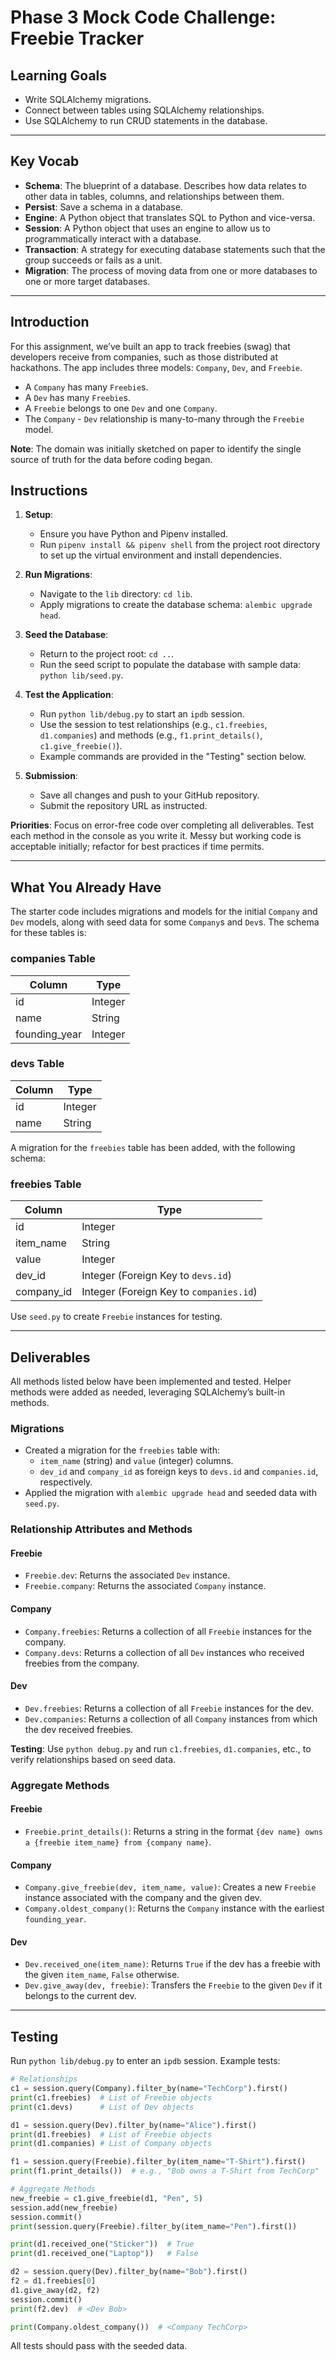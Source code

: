 # Phase 3 Mock Code Challenge: Freebie Tracker

## Learning Goals

- Write SQLAlchemy migrations.
- Connect between tables using SQLAlchemy relationships.
- Use SQLAlchemy to run CRUD statements in the database.

***

## Key Vocab

- **Schema**: The blueprint of a database. Describes how data relates to other data in tables, columns, and relationships between them.
- **Persist**: Save a schema in a database.
- **Engine**: A Python object that translates SQL to Python and vice-versa.
- **Session**: A Python object that uses an engine to allow us to programmatically interact with a database.
- **Transaction**: A strategy for executing database statements such that the group succeeds or fails as a unit.
- **Migration**: The process of moving data from one or more databases to one or more target databases.

***

## Introduction

For this assignment, we’ve built an app to track freebies (swag) that developers receive from companies, such as those distributed at hackathons. The app includes three models: `Company`, `Dev`, and `Freebie`.

- A `Company` has many `Freebie`s.
- A `Dev` has many `Freebie`s.
- A `Freebie` belongs to one `Dev` and one `Company`.
- The `Company` - `Dev` relationship is many-to-many through the `Freebie` model.

**Note**: The domain was initially sketched on paper to identify the single source of truth for the data before coding began.

## Instructions

1. **Setup**:
   - Ensure you have Python and Pipenv installed.
   - Run `pipenv install && pipenv shell` from the project root directory to set up the virtual environment and install dependencies.

2. **Run Migrations**:
   - Navigate to the `lib` directory: `cd lib`.
   - Apply migrations to create the database schema: `alembic upgrade head`.

3. **Seed the Database**:
   - Return to the project root: `cd ..`.
   - Run the seed script to populate the database with sample data: `python lib/seed.py`.

4. **Test the Application**:
   - Run `python lib/debug.py` to start an `ipdb` session.
   - Use the session to test relationships (e.g., `c1.freebies`, `d1.companies`) and methods (e.g., `f1.print_details()`, `c1.give_freebie()`).
   - Example commands are provided in the "Testing" section below.

5. **Submission**:
   - Save all changes and push to your GitHub repository.
   - Submit the repository URL as instructed.

**Priorities**: Focus on error-free code over completing all deliverables. Test each method in the console as you write it. Messy but working code is acceptable initially; refactor for best practices if time permits.

***

## What You Already Have

The starter code includes migrations and models for the initial `Company` and `Dev` models, along with seed data for some `Company`s and `Dev`s. The schema for these tables is:

### companies Table

| Column        | Type    |
| ------------- | ------- |
| id            | Integer |
| name          | String  |
| founding_year | Integer |

### devs Table

| Column | Type   |
| ------ | ------ |
| id     | Integer |
| name   | String  |

A migration for the `freebies` table has been added, with the following schema:

### freebies Table

| Column     | Type    |
| ---------- | ------- |
| id         | Integer |
| item_name  | String  |
| value      | Integer |
| dev_id     | Integer (Foreign Key to `devs.id`) |
| company_id | Integer (Foreign Key to `companies.id`) |

Use `seed.py` to create `Freebie` instances for testing.

***

## Deliverables

All methods listed below have been implemented and tested. Helper methods were added as needed, leveraging SQLAlchemy’s built-in methods.

### Migrations

- Created a migration for the `freebies` table with:
  - `item_name` (string) and `value` (integer) columns.
  - `dev_id` and `company_id` as foreign keys to `devs.id` and `companies.id`, respectively.
- Applied the migration with `alembic upgrade head` and seeded data with `seed.py`.

### Relationship Attributes and Methods

#### Freebie
- `Freebie.dev`: Returns the associated `Dev` instance.
- `Freebie.company`: Returns the associated `Company` instance.

#### Company
- `Company.freebies`: Returns a collection of all `Freebie` instances for the company.
- `Company.devs`: Returns a collection of all `Dev` instances who received freebies from the company.

#### Dev
- `Dev.freebies`: Returns a collection of all `Freebie` instances for the dev.
- `Dev.companies`: Returns a collection of all `Company` instances from which the dev received freebies.

**Testing**: Use `python debug.py` and run `c1.freebies`, `d1.companies`, etc., to verify relationships based on seed data.

### Aggregate Methods

#### Freebie
- `Freebie.print_details()`: Returns a string in the format `{dev name} owns a {freebie item_name} from {company name}`.

#### Company
- `Company.give_freebie(dev, item_name, value)`: Creates a new `Freebie` instance associated with the company and the given dev.
- `Company.oldest_company()`: Returns the `Company` instance with the earliest `founding_year`.

#### Dev
- `Dev.received_one(item_name)`: Returns `True` if the dev has a freebie with the given `item_name`, `False` otherwise.
- `Dev.give_away(dev, freebie)`: Transfers the `Freebie` to the given `Dev` if it belongs to the current dev.

***

## Testing

Run `python lib/debug.py` to enter an `ipdb` session. Example tests:

```python
# Relationships
c1 = session.query(Company).filter_by(name="TechCorp").first()
print(c1.freebies)  # List of Freebie objects
print(c1.devs)      # List of Dev objects

d1 = session.query(Dev).filter_by(name="Alice").first()
print(d1.freebies)  # List of Freebie objects
print(d1.companies) # List of Company objects

f1 = session.query(Freebie).filter_by(item_name="T-Shirt").first()
print(f1.print_details())  # e.g., "Bob owns a T-Shirt from TechCorp"

# Aggregate Methods
new_freebie = c1.give_freebie(d1, "Pen", 5)
session.add(new_freebie)
session.commit()
print(session.query(Freebie).filter_by(item_name="Pen").first())

print(d1.received_one("Sticker"))  # True
print(d1.received_one("Laptop"))   # False

d2 = session.query(Dev).filter_by(name="Bob").first()
f2 = d1.freebies[0]
d1.give_away(d2, f2)
session.commit()
print(f2.dev)  # <Dev Bob>

print(Company.oldest_company())  # <Company TechCorp>
```

All tests should pass with the seeded data.

